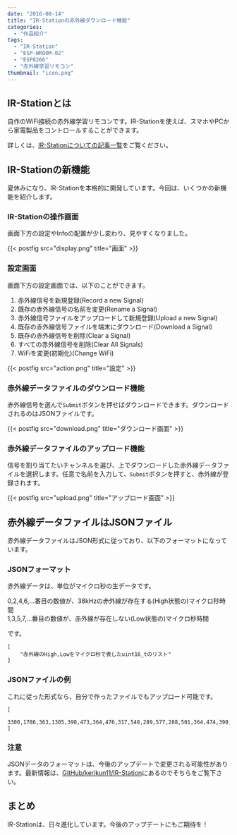 ```yaml
---
date: "2016-08-14"
title: "IR-Stationの赤外線ダウンロード機能"
categories:
  - "作品紹介"
tags:
  - "IR-Station"
  - "ESP-WROOM-02"
  - "ESP8266"
  - "赤外線学習リモコン"
thumbnail: "icon.png"
---
```


## IR-Stationとは

自作のWiFi接続の赤外線学習リモコンです。IR-Stationを使えば、スマホやPCから家電製品をコントロールすることができます。

詳しくは、[IR-Stationについての記事一覧](/tags/ir-station)をご覧ください。

## IR-Stationの新機能

夏休みになり、IR-Stationを本格的に開発しています。今回は、いくつかの新機能を紹介します。

<!--more-->

### IR-Stationの操作画面
画面下方の設定やInfoの配置が少し変わり、見やすくなりました。

{{< postfig src="display.png" title="画面" >}}

### 設定画面
画面下方の設定画面では、以下のことができます。

  1. 赤外線信号を新規登録(Record a new Signal)
  1. 既存の赤外線信号の名前を変更(Rename a Signal)
  1. 赤外線信号ファイルをアップロードして新規登録(Upload a new Signal)
  1. 既存の赤外線信号ファイルを端末にダウンロード(Download a Signal)
  1. 既存の赤外線信号を削除(Clear a Signal)
  1. すべての赤外線信号を削除(Clear All Signals)
  1. WiFiを変更(初期化)(Change WiFi)

{{< postfig src="action.png" title="設定" >}}

### 赤外線データファイルのダウンロード機能

赤外線信号を選んで`Submit`ボタンを押せばダウンロードできます。ダウンロードされるのはJSONファイルです。

{{< postfig src="download.png" title="ダウンロード画面" >}}

### 赤外線データファイルのアップロード機能

信号を割り当てたいチャンネルを選び、上でダウンロードした赤外線データファイルを選択します。任意で名前を入力して、`Submit`ボタンを押すと、赤外線が登録されます。

{{< postfig src="upload.png" title="アップロード画面" >}}

## 赤外線データファイルはJSONファイル

赤外線データファイルはJSON形式に従っており、以下のフォーマットになっています。

### JSONフォーマット

赤外線データは、単位がマイクロ秒の生データです。

0,2,4,6,...番目の数値が、38kHzの赤外線が存在する(High状態の)マイクロ秒時間  
1,3,5,7,...番目の数値が、赤外線が存在しない(Low状態の)マイクロ秒時間

です。

```
[
	"赤外線のHigh,Lowをマイクロ秒で表したuint16_tのリスト"
]
```


### JSONファイルの例

これに従った形式なら、自分で作ったファイルでもアップロード可能です。

```
[
	3300,1786,363,1305,390,473,364,476,317,548,289,577,288,501,364,474,390,475,290,550,289,1403,290,551,314,1377,290,552,313,502,362,1379,289,1378,289,1378,314,1377,389,1304,364,476,312,552,290,553,312,474,391,1305,362,501,364,474,361,504,289,553,312,477,363,500,364,476,287,578,289,1377,314,551,290,502,363,476,388,474,391,451,313,551,313,553,288,500,363,1304,385,1362,310,475,389,475,364,477,313,552,288,1380,317,50215,3305,3489,314
]
```

### 注意

JSONデータのフォーマットは、今後のアップデートで変更される可能性があります。最新情報は、[GitHub/kerikun11/IR-Station](http://github.com/kerikun11/IR-Station.git)にあるのでそちらをご覧下さい。

## まとめ

IR-Stationは、日々進化しています。今後のアップデートにもご期待を！


